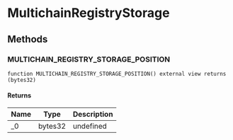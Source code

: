 # MultichainRegistryStorage









## Methods

### MULTICHAIN_REGISTRY_STORAGE_POSITION

```solidity
function MULTICHAIN_REGISTRY_STORAGE_POSITION() external view returns (bytes32)
```






#### Returns

| Name | Type | Description |
|---|---|---|
| _0 | bytes32 | undefined |




